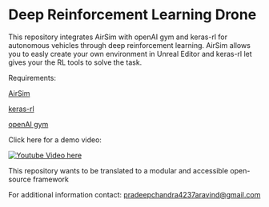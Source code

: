 # Deep Reinforcement Learning Drone

This repository integrates AirSim with openAI gym and keras-rl for autonomous vehicles through deep reinforcement learning. AirSim allows you to easly create your own environment in Unreal Editor and keras-rl let gives your the RL tools to solve the task.

Requirements:

[AirSim](https://github.com/Microsoft/AirSim)

[keras-rl](https://github.com/matthiasplappert/keras-rl)

[openAI gym](https://github.com/openai/gym)


Click here for a demo video:

[![Youtube Video here](https://i.ytimg.com/vi/dAjKvhNGXiE/maxresdefault.jpg)](https://youtu.be/dAjKvhNGXiE)

This repository wants to be translated to a modular and accessible open-source framework

For additional information contact: pradeepchandra4237aravind@gmail.com
